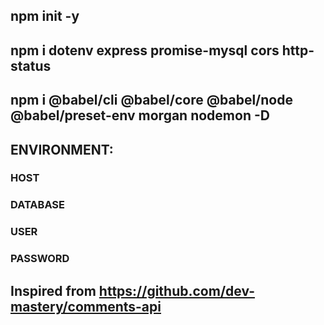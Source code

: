 ## npm init -y
## npm i dotenv express promise-mysql cors http-status
## npm i @babel/cli @babel/core @babel/node @babel/preset-env morgan nodemon -D

## ENVIRONMENT:
### HOST
### DATABASE
### USER
### PASSWORD

## Inspired from https://github.com/dev-mastery/comments-api
